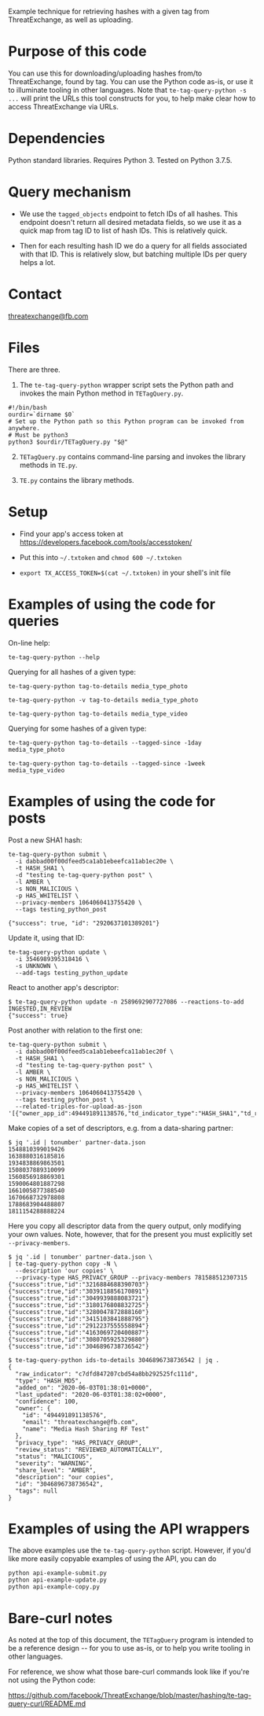 Example technique for retrieving hashes with a given tag from ThreatExchange, as well as uploading.

# Purpose of this code

You can use this for downloading/uploading hashes from/to ThreatExchange, found by tag. You can use the Python code as-is, or use it to illuminate tooling in other languages. Note that `te-tag-query-python -s ...` will print the URLs this tool constructs for you, to help make clear how to access ThreatExchange via URLs.

# Dependencies

Python standard libraries. Requires Python 3. Tested on Python 3.7.5.

# Query mechanism

* We use the `tagged_objects` endpoint to fetch IDs of all hashes. This
endpoint doesn't return all desired metadata fields, so we use it as a quick
map from tag ID to list of hash IDs. This is relatively quick.

* Then for each resulting hash ID we do a query for all fields associated with
that ID. This is relatively slow, but batching multiple IDs per query helps a
lot.

# Contact

threatexchange@fb.com

# Files

There are three.

1. The `te-tag-query-python` wrapper script sets the Python path and invokes the main Python method in `TETagQuery.py`.

```
#!/bin/bash
ourdir=`dirname $0`
# Set up the Python path so this Python program can be invoked from anywhere.
# Must be python3
python3 $ourdir/TETagQuery.py "$@"
```

2. `TETagQuery.py` contains command-line parsing and invokes the library methods in `TE.py`.

3. `TE.py` contains the library methods.

# Setup

* Find your app's access token at https://developers.facebook.com/tools/accesstoken/

* Put this into `~/.txtoken` and `chmod 600 ~/.txtoken`

* `export TX_ACCESS_TOKEN=$(cat ~/.txtoken)` in your shell's init file

# Examples of using the code for queries

On-line help:
```
te-tag-query-python --help
```

Querying for all hashes of a given type:
```
te-tag-query-python tag-to-details media_type_photo

te-tag-query-python -v tag-to-details media_type_photo

te-tag-query-python tag-to-details media_type_video
```

Querying for some hashes of a given type:
```
te-tag-query-python tag-to-details --tagged-since -1day media_type_photo

te-tag-query-python tag-to-details --tagged-since -1week media_type_video
```

# Examples of using the code for posts

Post a new SHA1 hash:

```
te-tag-query-python submit \
  -i dabbad00f00dfeed5ca1ab1ebeefca11ab1ec20e \
  -t HASH_SHA1 \
  -d "testing te-tag-query-python post" \
  -l AMBER \
  -s NON_MALICIOUS \
  -p HAS_WHITELIST \
  --privacy-members 1064060413755420 \
  --tags testing_python_post

{"success": true, "id": "2920637101389201"}
```

Update it, using that ID:

```
te-tag-query-python update \
  -i 3546989395318416 \
  -s UNKNOWN \
  --add-tags testing_python_update
```

React to another app's descriptor:

```
$ te-tag-query-python update -n 2589692907727086 --reactions-to-add INGESTED,IN_REVIEW
{"success": true}
```

Post another with relation to the first one:

```
te-tag-query-python submit \
  -i dabbad00f00dfeed5ca1ab1ebeefca11ab1ec20f \
  -t HASH_SHA1 \
  -d "testing te-tag-query-python post" \
  -l AMBER \
  -s NON_MALICIOUS \
  -p HAS_WHITELIST \
  --privacy-members 1064060413755420 \
  --tags testing_python_post \
  --related-triples-for-upload-as-json '[{"owner_app_id":494491891138576,"td_indicator_type":"HASH_SHA1","td_raw_indicator":"dabbad00f00dfeed5ca1ab1ebeefca11ab1ec20e"}]'
```

Make copies of a set of descriptors, e.g. from a data-sharing partner:

```
$ jq '.id | tonumber' partner-data.json
1548810399019426
1638880316185816
1934838869863501
1508037889310099
1560856918869301
1590064801887298
1661005877388540
1670668732978808
1788683904488807
1811154288888224
```

Here you copy all descriptor data from the query output, only modifying your own values.
Note, however, that for the present you must explicitly set `--privacy-members`.

```
$ jq '.id | tonumber' partner-data.json \
| te-tag-query-python copy -N \
  --description 'our copies' \
  --privacy-type HAS_PRIVACY_GROUP --privacy-members 781588512307315
{"success":true,"id":"3216884688390703"}
{"success":true,"id":"3039118856170891"}
{"success":true,"id":"3049939888083721"}
{"success":true,"id":"3180176808832725"}
{"success":true,"id":"3280047872888160"}
{"success":true,"id":"3415103841888795"}
{"success":true,"id":"2912237555558894"}
{"success":true,"id":"4163069720400887"}
{"success":true,"id":"3080705925329880"}
{"success":true,"id":"3046896738736542"}
```

```
$ te-tag-query-python ids-to-details 3046896738736542 | jq .
{
  "raw_indicator": "c7dfd847207cbd54a8bb292525fc111d",
  "type": "HASH_MD5",
  "added_on": "2020-06-03T01:38:01+0000",
  "last_updated": "2020-06-03T01:38:02+0000",
  "confidence": 100,
  "owner": {
    "id": "494491891138576",
    "email": "threatexchange@fb.com",
    "name": "Media Hash Sharing RF Test"
  },
  "privacy_type": "HAS_PRIVACY_GROUP",
  "review_status": "REVIEWED_AUTOMATICALLY",
  "status": "MALICIOUS",
  "severity": "WARNING",
  "share_level": "AMBER",
  "description": "our copies",
  "id": "3046896738736542",
  "tags": null
}
```

# Examples of using the API wrappers

The above examples use the `te-tag-query-python` script. However, if you'd like more easily copyable examples of using the API, you can do

```
python api-example-submit.py
python api-example-update.py
python api-example-copy.py
```

# Bare-curl notes

As noted at the top of this document, the `TETagQuery` program is intended to be a reference design -- for you to use as-is, or to help you write tooling in other languages.

For reference, we show what those bare-curl commands look like if you're not using the Python code:

https://github.com/facebook/ThreatExchange/blob/master/hashing/te-tag-query-curl/README.md
